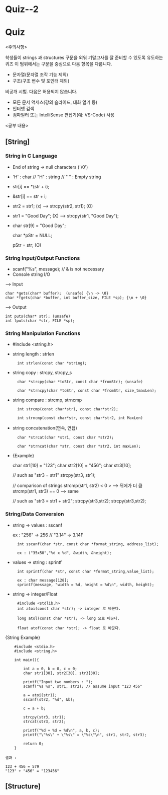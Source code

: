 # Quiz--2
# Quiz
<주의사항>

학생들이 strings 과 structures 구문을 외워 기말고사를 잘 준비할 수 있도록 유도하는 퀴즈
이 범위에서는 구문을 중심으로 다음 항목을 다룹니다.
- 문자열(문자열 조작 기능 제외)
- 구조(구조 변수 및 포인터 제외)

비공개 시험. 다음은 허용되지 않습니다.
- 모든 문서 액세스(강의 슬라이드, 대화 열기 등)
- 인터넷 검색
- 컴파일러 또는 IntelliSense 편집기(예: VS-Code) 사용

<공부 내용>

## [String] 
### String in C Language
* End of string -> null characters ('\0')
* 'H' : char // "H" : string // " " : Empty string
* str[i] == *(str + i);
* &str[i] == str + i;
* str2 = str1; (x) --> strcpy(str2, str1); (O)
* str1 = "Good Day"; (X) --> strcpy(str1, "Good Day");
* char str[9] = "Good Day";

    char *pStr = NULL;

    pStr = str; (O)

### String Input/Output Functions
* scanf("%s", message); // & is not necessary
* Console string I/O

--> Input
    
    char *gets(char* buffer);  (unsafe) {\n -> \0}
    char *fgets(char *buffer, int buffer_size, FILE *sp); {\n + \0}

--> Output

    int puts(char* str); (unsafe)
    int fputs(char *str, FILE *sp);

### String Manipulation Functions
* #include <string.h>
* string length : strlen

        int strlen(const char *string);

* string copy : strcpy, strcpy_s

        char *strcpy(char *toStr, const char *fromStr); (unsafe)

        char *strncpy(char *toStr, const char *fromStr, size_tmaxLen);

* string compare : strcmp, strncmp

        int strcmp(const char*str1, const char*str2);

        int strncmp(const char*str, const char*str2, int MaxLen)

* string concatenation(연속, 연접)

        char *strcat(char *str1, const char *str2);

        char *strncat(char *str, const char *str2, int maxLen);

* {Example}

    char str1[10] = "123";
    char str2[10] = "456";
    char str3[10];

    // such as "str3 = str1"
    strcpy(str3, str1);

    // comparison of strings
    strcmp(str1, str2)  < 0 > --> 뒤에가 더 큼
    strcmp(str1, str3) == 0  --> same

    // such as "str3 = str1 + str2";
    strcpy(str3,str2);
    strcpy(str3,str2);

### String/Data Conversion
* string -> values : sscanf

    ex : "256" -> 256 // "3.14" -> 3.14F
    
        int sscanf(char *str, const char *format_string, address_list);
        
        ex : ("35x50","%d x %d", &width, &height);

* values -> string : sprintf

        int sprintf(char *str, const char *format_string,value_list);

        ex : char message[128];
        sprintf(message, "width = %d, height = %d\n", width, height);

* string -> integer/Float

        #include <stdlib.h>
        int atoi(const char *str); -> integer 로 바꾼다.

        long atol(const char *str); -> long 으로 바꾼다.

        float atof(const char *str); -> float 로 바꾼다.



{String Example}

        #include <stdio.h>
        #include <string.h>

        int main(){

            int a = 0, b = 0, c = 0;
            char str1[30], str2[30], str3[30];

            printf("Input two numbers : ");
            scanf("%s %s", str1, str2); // assume input "123 456"

            a = atoi(str1);
            sscanf(str2, "%d", &b);

            c = a + b;

            strcpy(str3, str1);
            strcat(str3, str2);

            printf("%d + %d = %d\n", a, b, c);
            printf("\"%s\" + \"%s\" = \"%s\"\n", str1, str2, str3);

            return 0;
        }   

    결과 :

    123 + 456 = 579
    "123" + "456" = "123456"


## [Structure]
